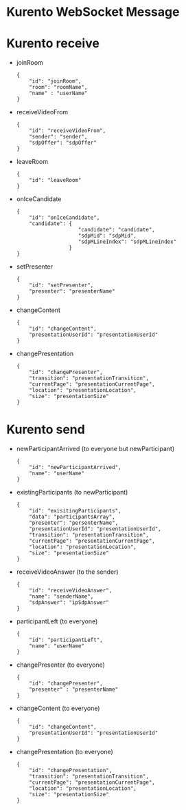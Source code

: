 # Kurento WebSocket Message

# Kurento receive

- joinRoom

    ```
    {
        "id": "joinRoom",
        "room": "roomName",
        "name" : "userName"
    }
    ```

- receiveVideoFrom

    ```
    {
        "id": "receiveVideoFrom",
        "sender": "sender",
        "sdpOffer": "sdpOffer"
    }
    ```

- leaveRoom

    ```
    {
        "id": "leaveRoom"
    }
    ```

- onIceCandidate

    ```
    {
        "id": "onIceCandidate",
        "candidate": {
                        "candidate": "candidate",
                        "sdpMid": "sdpMid",
                        "sdpMLineIndex": "sdpMLineIndex"
                     }
    }
    ```

- setPresenter

    ```
    {
        "id": "setPresenter",
        "presenter": "presenterName"
    }
    ```

- changeContent

    ```
    {
        "id": "changeContent",
        "presentationUserId": "presentationUserId"
    }
    ```

- changePresentation

    ```
    {
        "id": "changePresenter",
        "transition": "presentationTransition",
        "currentPage": "presentationCurrentPage",
        "location": "presentationLocation",
        "size": "presentationSize"
    }
    ```

# Kurento send

- newParticipantArrived (to everyone but newParticipant)

    ```
    {
        "id": "newParticipantArrived",
        "name": "userName"
    }
    ```

- existingParticipants (to newParticipant)

    ```
    {
        "id": "exisitingParticipants",
        "data": "participantsArray",
        "presenter": "persenterName",
        "presentationUserId": "presentationUserId",
        "transition": "presentationTransition",
        "currentPage": "presentationCurrentPage",
        "location": "presentationLocation",
        "size": "presentationSize"
    }
    ```

- receiveVideoAnswer (to the sender)

    ```
    {
        "id": "receiveVideoAnswer",
        "name": "senderName",
        "sdpAnswer": "ipSdpAnswer"
    }
    ```

- participantLeft (to everyone)

    ```
    {
        "id": "participantLeft",
        "name": "userName"
    }
    ```

- changePresenter (to everyone)

    ```
    {
        "id": "changePresenter",
        "presenter" : "presenterName"
    }
    ```

- changeContent (to everyone)

    ```
    {
        "id": "changeContent",
        "presentationUserId": "presentationUserId"
    }
    ```

- changePresentation (to everyone)

    ```
    {
        "id": "changePresentation",
        "transition": "presentationTransition",
        "currentPage": "presentationCurrentPage",
        "location": "presentationLocation",
        "size": "presentationSize"
    }
    ```